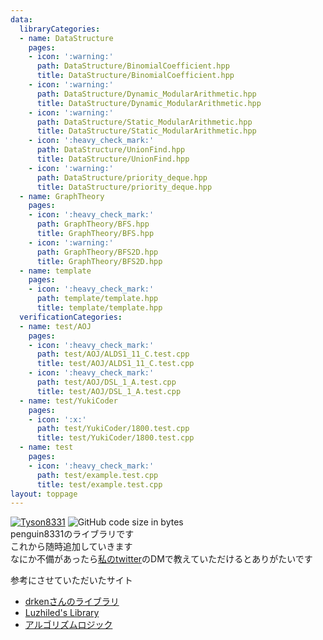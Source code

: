 ```yaml
---
data:
  libraryCategories:
  - name: DataStructure
    pages:
    - icon: ':warning:'
      path: DataStructure/BinomialCoefficient.hpp
      title: DataStructure/BinomialCoefficient.hpp
    - icon: ':warning:'
      path: DataStructure/Dynamic_ModularArithmetic.hpp
      title: DataStructure/Dynamic_ModularArithmetic.hpp
    - icon: ':warning:'
      path: DataStructure/Static_ModularArithmetic.hpp
      title: DataStructure/Static_ModularArithmetic.hpp
    - icon: ':heavy_check_mark:'
      path: DataStructure/UnionFind.hpp
      title: DataStructure/UnionFind.hpp
    - icon: ':warning:'
      path: DataStructure/priority_deque.hpp
      title: DataStructure/priority_deque.hpp
  - name: GraphTheory
    pages:
    - icon: ':heavy_check_mark:'
      path: GraphTheory/BFS.hpp
      title: GraphTheory/BFS.hpp
    - icon: ':warning:'
      path: GraphTheory/BFS2D.hpp
      title: GraphTheory/BFS2D.hpp
  - name: template
    pages:
    - icon: ':heavy_check_mark:'
      path: template/template.hpp
      title: template/template.hpp
  verificationCategories:
  - name: test/AOJ
    pages:
    - icon: ':heavy_check_mark:'
      path: test/AOJ/ALDS1_11_C.test.cpp
      title: test/AOJ/ALDS1_11_C.test.cpp
    - icon: ':heavy_check_mark:'
      path: test/AOJ/DSL_1_A.test.cpp
      title: test/AOJ/DSL_1_A.test.cpp
  - name: test/YukiCoder
    pages:
    - icon: ':x:'
      path: test/YukiCoder/1800.test.cpp
      title: test/YukiCoder/1800.test.cpp
  - name: test
    pages:
    - icon: ':heavy_check_mark:'
      path: test/example.test.cpp
      title: test/example.test.cpp
layout: toppage
---
```

[![Tyson8331](https://img.shields.io/endpoint?url=https%3A%2F%2Fatcoder-badges.now.sh%2Fapi%2Fatcoder%2Fjson%2FTyson8331)](https://atcoder.jp/users/Tyson8331)
![GitHub code size in bytes](https://img.shields.io/github/languages/code-size/penguin8331/library?style=flat-square)<br>
penguin8331のライブラリです<br>
これから随時追加していきます<br>
なにか不備があったら[私のtwitter](https://twitter.com/penguin8331)のDMで教えていただけるとありがたいです<br>

参考にさせていただいたサイト<br>
- [drkenさんのライブラリ](https://github.com/drken1215/algorithm)<br>
- [Luzhiled's Library](https://ei1333.github.io/library/)<br>
- [アルゴリズムロジック](https://algo-logic.info/)<br>